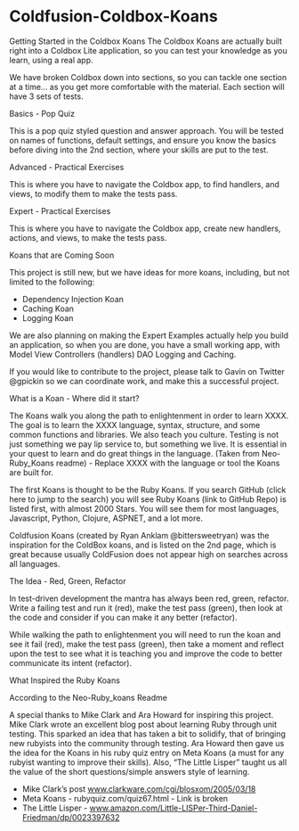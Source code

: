 Coldfusion-Coldbox-Koans
========================

Getting Started in the Coldbox Koans
The Coldbox Koans are actually built right into a Coldbox Lite application, so you can test your knowledge as you learn, using a real app.

We have broken Coldbox down into sections, so you can tackle one section at a time... as you get more comfortable with the material.
Each section will have 3 sets of tests.

Basics - Pop Quiz

This is a pop quiz styled question and answer approach. You will be tested on names of functions, default settings, and ensure you know the basics before diving into the 2nd section, where your skills are put to the test.


Advanced - Practical Exercises

This is where you have to navigate the Coldbox app, to find handlers, and views, to modify them to make the tests pass.


Expert - Practical Exercises

This is where you have to navigate the Coldbox app, create new handlers, actions, and views, to make the tests pass.



Koans that are Coming Soon

This project is still new, but we have ideas for more koans, including, but not limited to the following:

- Dependency Injection Koan
- Caching Koan
- Logging Koan


We are also planning on making the Expert Examples actually help you build an application, so when you are done, you have a small working app, with Model View Controllers (handlers) DAO Logging and Caching.

If you would like to contribute to the project, please talk to Gavin on Twitter @gpickin so we can coordinate work, and make this a successful project.


What is a Koan - Where did it start?

The Koans walk you along the path to enlightenment in order to learn XXXX. The goal is to learn the XXXX language, syntax, structure, and some common functions and libraries. We also teach you culture. Testing is not just something we pay lip service to, but something we live. It is essential in your quest to learn and do great things in the language. 
(Taken from Neo-Ruby_Koans readme) - Replace XXXX with the language or tool the Koans are built for.


The first Koans is thought to be the Ruby Koans. If you search GitHub (click here to jump to the search) you will see Ruby Koans (link to GitHub Repo) is listed first, with almost 2000 Stars. You will see them for most languages, Javascript, Python, Clojure, ASPNET, and a lot more.

Coldfusion Koans (created by Ryan Anklam @bittersweetryan) was the inspiration for the ColdBox koans, and is listed on the 2nd page, which is great because usually ColdFusion does not appear high on searches across all languages.



The Idea - Red, Green, Refactor

In test-driven development the mantra has always been red, green, refactor. Write a failing test and run it (red), make the test pass (green), then look at the code and consider if you can make it any better (refactor).

While walking the path to enlightenment you will need to run the koan and see it fail (red), make the test pass (green), then take a moment and reflect upon the test to see what it is teaching you and improve the code to better communicate its intent (refactor).



What Inspired the Ruby Koans

According to the Neo-Ruby_koans Readme

A special thanks to Mike Clark and Ara Howard for inspiring this project. Mike Clark wrote an excellent blog post about learning Ruby through unit testing. This sparked an idea that has taken a bit to solidify, that of bringing new rubyists into the community through testing. Ara Howard then gave us the idea for the Koans in his ruby quiz entry on Meta Koans (a must for any rubyist wanting to improve their skills). Also, “The Little Lisper” taught us all the value of the short questions/simple answers style of learning.

- Mike Clark’s post www.clarkware.com/cgi/blosxom/2005/03/18
- Meta Koans - rubyquiz.com/quiz67.html - Link is broken
- The Little Lisper - www.amazon.com/Little-LISPer-Third-Daniel-Friedman/dp/0023397632




